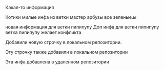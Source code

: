 Какая-то информация 

Котики милые 
инфа из ветки мастер
арбузы все зеленые.ы

новая информация для ветки пипипупу
Доп инфа для ветки пипипупу
ветка пипипупу желает конфликта

Добавили новую строчку в локальном репозитории.

Эту строчку также добавили в локальном репозитории

Эта инфа добавлена в удаленном репозитории
